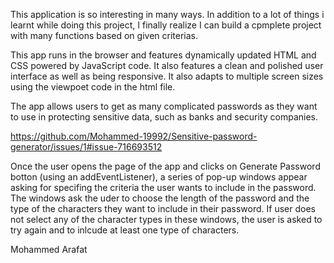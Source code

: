 This application is so interesting in many ways. In addition to a lot of things i learnt while doing this project, I finally realize I can build a cpmplete project with many functions based on given criterias. 

This app runs in the browser and features dynamically updated HTML and CSS powered by JavaScript code. It also features a clean and polished user interface as well as being responsive. It also adapts to multiple screen sizes using the viewpoet code in the html file.

The app allows users to get as many complicated passwords as they want to use in protecting sensitive data, such as banks and security companies.

https://github.com/Mohammed-19992/Sensitive-password-generator/issues/1#issue-716693512

Once the user opens the page of the app and clicks on Generate Password botton (using an addEventListener), a series of pop-up windows appear asking for specifing the criteria the user wants to include in the password. The windows ask the uder to choose the length of the password and the type of the characters they want to include in their password. If user does not select any of the character types in these windows, the user is asked to try again and to inlcude at least one type of characters.

Mohammed Arafat
